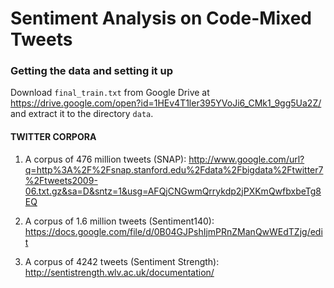 

# Sentiment Analysis on Code-Mixed Tweets


### Getting the data and setting it up

Download `final_train.txt` from Google Drive at https://drive.google.com/open?id=1HEv4T1ler395YVoJi6_CMk1_9gg5Ua2Z/ and extract it to the directory `data`.


#### TWITTER CORPORA

1. A corpus of 476 million tweets (SNAP):
http://www.google.com/url?q=http%3A%2F%2Fsnap.stanford.edu%2Fdata%2Fbigdata%2Ftwitter7%2Ftweets2009-06.txt.gz&sa=D&sntz=1&usg=AFQjCNGwmQrrykdp2jPXKmQwfbxbeTg8EQ


2. A corpus of 1.6 million tweets (Sentiment140):
https://docs.google.com/file/d/0B04GJPshIjmPRnZManQwWEdTZjg/edit


3. A corpus of 4242 tweets (Sentiment Strength):
http://sentistrength.wlv.ac.uk/documentation/
